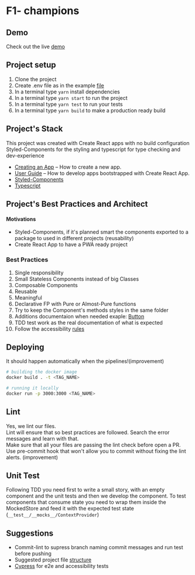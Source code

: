 F1- champions
================

## Demo
Check out the live [demo](http://f1-champions.ksulourgeio.gr/)

## Project setup
1. Clone the project
2. Create .env file as in the example [file](./env.example)
3. In a terminal type ```yarn``` install dependencies
4. In a terminal type ```yarn start``` to run the project
5. In a terminal type ```yarn test``` to run your tests
6. In a terminal type ```yarn build``` to make a production ready build

## Project's Stack
This project was created with Create React apps with no build configuration
Styled-Components for the styling and typescript for type checking and dev-experience

- [Creating an App](https://github.com/facebook/create-react-app/) – How to create a new app.
- [User Guide](https://facebook.github.io/create-react-app/) – How to develop apps bootstrapped with Create React App.
- [Styled-Components](https://styled-components.com)
- [Typescript](https://www.typescriptlang.org/docs/)


## Project's Best Practices and Architect
#### Motivations
- Styled-Components, if it's planned smart the components exported to a package to used in different projects (reusability)
- Create React App to have a PWA ready project

### Best Practices
1. Single responsibility
1. Small Stateless Components instead of big Classes
1. Composable Components
1. Reusable
1. Meaningful
1. Declarative FP with Pure or Almost-Pure functions
1. Try to keep the Component's methods styles in the same folder
2. Additions documentaion when needed exaple: [Button](./src/components/Button/readme.md)
3. TDD test work as the real documentation of what is expected
4. Follow the accessibility [rules](https://www.w3.org/WAI/standards-guidelines/wcag/) 

## Deploying

It should happen automatically when the pipelines!(improvement)

```bash
# building the docker image
docker build . -t <TAG_NAME>

# running it locally
docker run -p 3000:3000 <TAG_NAME>
```

## Lint
Yes, we lint our files.   
Lint will ensure that so best practices are followed. Search the error messages and learn with that.   
Make sure that all your files are passing the lint check before open a PR.      
Use pre-commit hook that won't allow you to commit without fixing the lint alerts. (improvement)

## Unit Test
Following TDD you need first to write a small story, with an empty component and the unit tests and then we develop the component.
To test components that consume state you need to wrap them inside the MockedStore and feed it with the expected test state (```__test__/__mocks__/ContextProvider```)

## Suggestions
- Commit-lint to supress branch naming commit messages and run test before pushing
- Suggested project file [structure](./structure.md)
- [Cypress](https://www.cypress.io/) for e2e and accessibility tests
